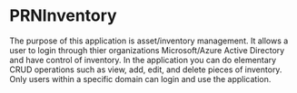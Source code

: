 # PRNInventory

The purpose of this application is asset/inventory management. It allows a user to login through thier organizations 
Microsoft/Azure Active Directory and have control of inventory. In the application you can do elementary CRUD operations 
such as view, add, edit, and delete pieces of inventory. Only users within a specific domain can login and use the application.
